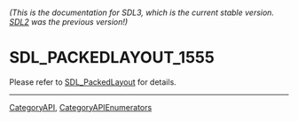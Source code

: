 ###### (This is the documentation for SDL3, which is the current stable version. [SDL2](https://wiki.libsdl.org/SDL2/) was the previous version!)
# SDL_PACKEDLAYOUT_1555

Please refer to [SDL_PackedLayout](SDL_PackedLayout) for details.

----
[CategoryAPI](CategoryAPI), [CategoryAPIEnumerators](CategoryAPIEnumerators)

